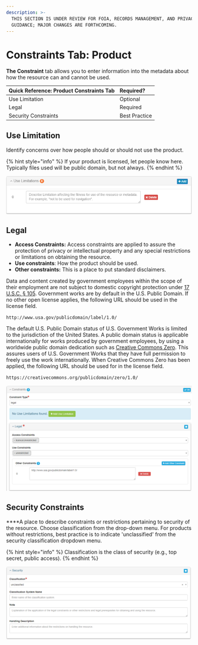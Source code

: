 ```yaml
---
description: >-
  THIS SECTION IS UNDER REVIEW FOR FOIA, RECORDS MANAGEMENT, AND PRIVACY POLICY
  GUIDANCE; MAJOR CHANGES ARE FORTHCOMING.
---
```


# Constraints Tab: Product

**The Constraint** tab allows you to enter information into the metadata about how the resource can and cannot be used.

| Quick Reference: Product Constraints Tab | Required? |
| :--- | :--- |
| Use Limitation | Optional |
| Legal | Required |
| Security Constraints | Best Practice |

## Use Limitation

Identify concerns over how people should or should not use the product.

{% hint style="info" %}
If your product is licensed, let people know here. Typically files used will be public domain, but not always.
{% endhint %}

![](../.gitbook/assets/use_limitation.png)

## Legal

* **Access Constraints:** Access constraints are applied to assure the protection of privacy or intellectual property and any special restrictions or limitations on obtaining the resource.
* **Use constraints**: How the product should be used.
* **Other constraints:** This is a place to put standard disclaimers.

Data and content created by government employees within the scope of their employment are not subject to domestic copyright protection under [17 U.S.C. § 105](http://www.copyright.gov/title17/92chap1.html#105). Government works are by default in the U.S. Public Domain. If no other open license applies, the following URL should be used in the license field.

```text
http://www.usa.gov/publicdomain/label/1.0/
```

The default U.S. Public Domain status of U.S. Government Works is limited to the jurisdiction of the United States. A public domain status is applicable internationally for works produced by government employees, by using a worldwide public domain dedication such as [Creative Commons Zero](https://creativecommons.org/publicdomain/zero/1.0/). This assures users of U.S. Government Works that they have full permission to freely use the work internationally. When Creative Commons Zero has been applied, the following URL should be used for in the license field.

```text
https://creativecommons.org/publicdomain/zero/1.0/
```

![Example legal constraint entry for U.S. Government Works open license](../.gitbook/assets/image%20%2827%29.png)

## Security Constraints

 ****A place to describe constraints or restrictions pertaining to security of the resource. Choose classification from the drop-down menu. For products without restrictions, best practice is to indicate 'unclassified' from the security classification dropdown menu.

{% hint style="info" %}
Classification is the class of security \(e.g., top secret, public access\).
{% endhint %}

![](../.gitbook/assets/image%20%2826%29.png)

